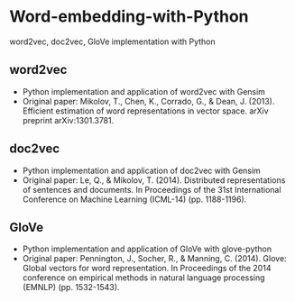 # Word-embedding-with-Python
word2vec, doc2vec, GloVe implementation with Python

## word2vec

- Python implementation and application of word2vec with Gensim
- Original paper: Mikolov, T., Chen, K., Corrado, G., & Dean, J. (2013). Efficient estimation of word representations in vector space. arXiv preprint arXiv:1301.3781.
 

## doc2vec

- Python implementation and application of doc2vec with Gensim
- Original paper: Le, Q., & Mikolov, T. (2014). Distributed representations of sentences and documents. In Proceedings of the 31st International Conference on Machine Learning (ICML-14) (pp. 1188-1196).


## GloVe

- Python implementation and application of GloVe with glove-python
- Original paper: Pennington, J., Socher, R., & Manning, C. (2014). Glove: Global vectors for word representation. In Proceedings of the 2014 conference on empirical methods in natural language processing (EMNLP) (pp. 1532-1543).
